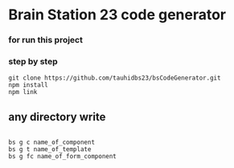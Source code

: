 # Brain Station 23 code generator
### for run this project 
### step by step
```
git clone https://github.com/tauhidbs23/bsCodeGenerator.git
npm install 
npm link 
```
## any directory write 
```

bs g c name_of_component 
bs g t name_of_template
bs g fc name_of_form_component

```
